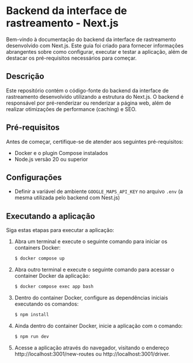 # Backend da interface de rastreamento - Next.js

Bem-vindo à documentação do backend da interface de rastreamento desenvolvido com Next.js. Este guia foi criado para fornecer informações abrangentes sobre como configurar, executar e testar a aplicação, além de destacar os pré-requisitos necessários para começar.

## Descrição

Este repositório contém o código-fonte do backend da interface de rastreamento desenvolvido utilizando a estrutura do Next.js. O backend é responsável por pré-renderizar ou renderizar a página web, além de realizar otimizações de performance (caching) e SEO.

## Pré-requisitos

Antes de começar, certifique-se de atender aos seguintes pré-requisitos:

- Docker e o plugin Compose instalados
- Node.js versão 20 ou superior

## Configurações

- Definir a variável de ambiente `GOOGLE_MAPS_API_KEY` no arquivo `.env` (a mesma utilizada pelo backend com Nest.js)

## Executando a aplicação

Siga estas etapas para executar a aplicação:

1. Abra um terminal e execute o seguinte comando para iniciar os containers Docker:

   ```bash
   $ docker compose up
   ```

2. Abra outro terminal e execute o seguinte comando para acessar o container Docker da aplicação:

   ```bash
   $ docker compose exec app bash
   ```

3. Dentro do container Docker, configure as dependências iniciais executando os comandos:

   ```bash
   $ npm install
   ```

4. Ainda dentro do container Docker, inicie a aplicação com o comando:

   ```bash
   $ npm run dev
   ```

5. Acesse a aplicação através do navegador, visitando o endereço http://localhost:3001/new-routes ou http://localhost:3001/driver.

